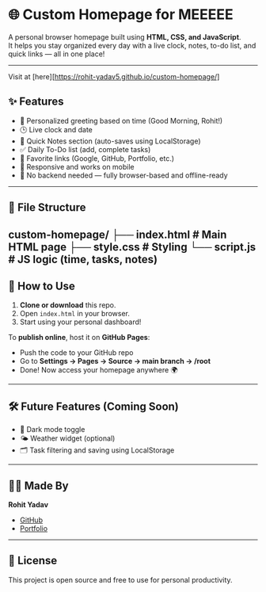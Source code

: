 # 🌐 Custom Homepage for MEEEEE

A personal browser homepage built using **HTML, CSS, and JavaScript**.  
It helps you stay organized every day with a live clock, notes, to-do list, and quick links — all in one place!

---

Visit at [here][https://rohit-yadav5.github.io/custom-homepage/]

## ✨ Features

- 👋 Personalized greeting based on time (Good Morning, Rohit!)
- 🕒 Live clock and date
- 📝 Quick Notes section (auto-saves using LocalStorage)
- ✅ Daily To-Do list (add, complete tasks)
- 🔗 Favorite links (Google, GitHub, Portfolio, etc.)
- 📱 Responsive and works on mobile
- 💾 No backend needed — fully browser-based and offline-ready

---

## 📁 File Structure
custom-homepage/
├── index.html       # Main HTML page
├── style.css        # Styling
└── script.js        # JS logic (time, tasks, notes)
---

## 🚀 How to Use

1. **Clone or download** this repo.
2. Open `index.html` in your browser.
3. Start using your personal dashboard!

To **publish online**, host it on **GitHub Pages**:
- Push the code to your GitHub repo
- Go to **Settings → Pages → Source → main branch → /root**
- Done! Now access your homepage anywhere 🌍

---

## 🛠️ Future Features (Coming Soon)

- 🌙 Dark mode toggle  
- 🌤️ Weather widget (optional)  
- 🗂️ Task filtering and saving using LocalStorage  

---

## 🙋‍♂️ Made By

**Rohit Yadav**  
- [GitHub](https://github.com/rohit-yadav5)  
- [Portfolio](https://rohit-yadav5.github.io)

---

## 📄 License

This project is open source and free to use for personal productivity.

